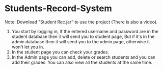 # Students-Record-System
Note: Download "Student Rec.jar" to use the project (There is also a video).
1. You start by logging in, If the entered username and password are in the student database then it will send you to student page, But if it's in the admin database then it will send you to the admin page, otherwise it won't let you in.
2. In the student page you can check your grades.
3. In the Admin page you can add, delete or search students and you can add their grades. You can also view all the students at the same time.
